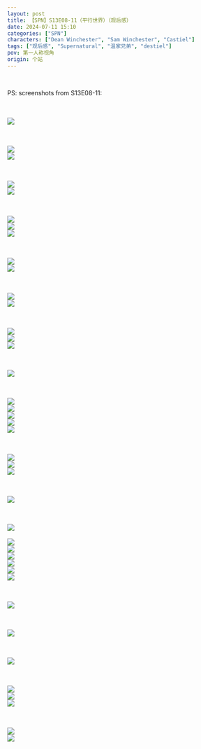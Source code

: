 ```yaml
---
layout: post
title: 【SPN】S13E08-11（平行世界）（观后感）
date: 2024-07-11 15:10
categories: ["SPN"]
characters: ["Dean Winchester", "Sam Winchester", "Castiel"]
tags: ["观后感", "Supernatural", "温家兄弟", "destiel"]
pov: 第一人称视角
origin: 个站
---
```


<br>

PS: screenshots from S13E08-11:

<br><br>
![](/assets/images/SPN/2024-07-10-SPN-1308-1.jpg)
<br>

<br><br>
![](/assets/images/SPN/2024-07-10-SPN-1309-1.jpg)
<br>
![](/assets/images/SPN/2024-07-10-SPN-1309-2.jpg)
<br>

<br><br>
![](/assets/images/SPN/2024-07-10-SPN-1309-3.jpg)
<br>
![](/assets/images/SPN/2024-07-10-SPN-1309-4.jpg)
<br>

<br><br>
![](/assets/images/SPN/2024-07-10-SPN-1309-5.jpg)
<br>
![](/assets/images/SPN/2024-07-10-SPN-1309-6.jpg)
<br>
![](/assets/images/SPN/2024-07-10-SPN-1310-14.jpg)
<br>

<br><br>
![](/assets/images/SPN/2024-07-10-SPN-1309-7.jpg)
<br>
![](/assets/images/SPN/2024-07-10-SPN-1309-8.jpg)
<br>

<br><br>
![](/assets/images/SPN/2024-07-10-SPN-1309-9.jpg)
<br>
![](/assets/images/SPN/2024-07-10-SPN-1309-10.jpg)
<br>

<br><br>
![](/assets/images/SPN/2024-07-10-SPN-1310-1.jpg)
<br>
![](/assets/images/SPN/2024-07-10-SPN-1310-2.jpg)
<br>
![](/assets/images/SPN/2024-07-10-SPN-1310-3.jpg)
<br>

<br><br>
![](/assets/images/SPN/2024-07-10-SPN-1310-4.jpg)
<br>

<br><br>
![](/assets/images/SPN/2024-07-10-SPN-1310-5.jpg)
<br>
![](/assets/images/SPN/2024-07-10-SPN-1310-6.jpg)
<br>
![](/assets/images/SPN/2024-07-10-SPN-1310-7.jpg)
<br>
![](/assets/images/SPN/2024-07-10-SPN-1310-8.jpg)
<br>
![](/assets/images/SPN/2024-07-10-SPN-1310-9.jpg)
<br>

<br><br>
![](/assets/images/SPN/2024-07-10-SPN-1310-10.jpg)
<br>
![](/assets/images/SPN/2024-07-10-SPN-1310-11.jpg)
<br>
![](/assets/images/SPN/2024-07-10-SPN-1310-12.jpg)
<br>

<br><br>
![](/assets/images/SPN/2024-07-10-SPN-1310-13.jpg)
<br>

<br><br>
![](/assets/images/SPN/2024-07-10-SPN-1310-15.jpg)
<br><br>
![](/assets/images/SPN/2024-07-10-SPN-1310-16.jpg)
<br>
![](/assets/images/SPN/2024-07-10-SPN-1310-17.jpg)
<br>
![](/assets/images/SPN/2024-07-10-SPN-1310-19.jpg)
<br>
![](/assets/images/SPN/2024-07-10-SPN-1310-20.jpg)
<br>
![](/assets/images/SPN/2024-07-10-SPN-1310-21.jpg)
<br>
![](/assets/images/SPN/2024-07-10-SPN-1310-22.jpg)
<br>

<br><br>
![](/assets/images/SPN/2024-07-10-SPN-1310-18.jpg)
<br>

<br><br>
![](/assets/images/SPN/2024-07-10-SPN-1310-23.jpg)
<br>

<br><br>
![](/assets/images/SPN/2024-07-10-SPN-1310-24.jpg)
<br>

<br><br>
![](/assets/images/SPN/2024-07-10-SPN-1310-25.jpg)
<br>
![](/assets/images/SPN/2024-07-10-SPN-1310-26.jpg)
<br>
![](/assets/images/SPN/2024-07-10-SPN-1310-27.jpg)
<br>

<br><br>
![](/assets/images/SPN/2024-07-11-SPN-1311-1.jpg)
<br>
![](/assets/images/SPN/2024-07-11-SPN-1311-2.jpg)
<br>
